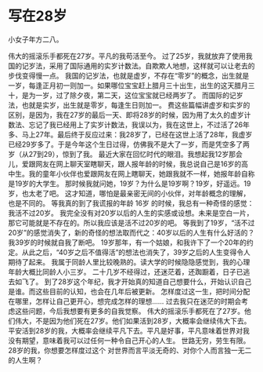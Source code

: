 # 写在28岁


小女子年方二八。

伟大的摇滚乐手都死在27岁。平凡的我苟活至今。
过了25岁，我就放弃了使用我国的记岁法，采用了国际通用的实岁计数法。自欺欺人地想，这样就可以让老去的步伐变得慢一点。
我国的记岁法，也就是虚岁，不存在“零岁”的概念，出生就是一岁，每逢正月初一则加一。如果哪位宝宝赶上腊月三十出生，出生的这天腊月三十，是为一岁，过了除夕夜，第二天，这位宝宝就已经两岁了。
而国际的记岁法，也就是实岁，出生就是零岁，每逢生日则加一。
费这些篇幅讲虚岁和实岁的区别，是因为，我在27岁的最后一天、即将28岁的时候，因为用了太久的虚岁计数法、忘记了我已经用上了实岁计数法，我误以为，我在这世上，不过活了26年多、马上27年。最后终于反应过来：我28岁了，已经在这世上活了28年，我虚岁已经29岁多了。于是今年这个生日过得，仿佛我不是大了一岁，而是凭空多了两岁（从27到29），惊到了我。
最近大家在回忆时代的眼泪。我想起我12岁那会儿，爱跟网友在网上聊天室瞎聊天，跟人报年龄的时候，我总说自己是16岁的高中生。我的童年小伙伴也爱跟网友在网上瞎聊天，她跟我就不一样，她报年龄自称是19岁的大学生。
那时候我就问她，19岁？为什么是19岁啊？19岁，好遥远。19岁，也太老了吧。
这才知道，哪怕是最亲密无间的小伙伴，对年龄概念的理解，也是不同的。
等我真的到了我谎报的年龄 16岁 的时候，我总有一种奇怪的感觉：我活不过20岁。
我完全没有对20岁以后的人生的实感或设想。未来是空白一片，那它可能就是不存在的。所以我应该是活不过20岁的吧。
等我到了19岁，“活不过20岁”的感觉消失了，新的奇怪的想法取而代之：40岁以后的人生有什么好活的？我39岁的时候就自我了断吧。
19岁那年，有一个姑娘，和我许下了一个20年的约定。从此之后，“40岁之后不值得活”的想法也消失了，39岁之后的人生变得令人期待了起来。
我属于同龄人里比较晚熟的。读大学的时候隐隐感觉到，我的心理年龄大概比同龄人小三岁。
二十几岁不经得过，还迷茫着，还踟蹰着，日子已逃去如飞了。
到了28岁这个年纪，我才开始真的知道自己想要什么，开始认识自己是谁。而这些目前的认知，也会在几年后被更新。
怎样度过这一生，把时间分配在哪里，怎样让自己更开心，想完成怎样的理想…… 过去我只在迷茫的时期会考虑这些问题，今后我想要有更多的自我觉察。
伟大的摇滚乐手都死在了27岁。他们伟大，不是因为他们死在27岁。他们如果活到28岁，大概率会继续伟大下去。
平安活到28岁的我，大概率会继续平凡下去。平凡是好事，平凡意味着世界对我没有期望，意味着我可以过任何一种令自己开心的人生。
世路无穷，劳生有限。28岁的我，你想要怎样度过这个 对世界而言平淡无奇的、对你个人而言独一无二的人生啊？

